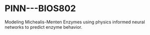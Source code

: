# PINN---BIOS802
Modeling Michealis-Menten Enzymes using physics informed neural networks to predict enzyme behavior.
